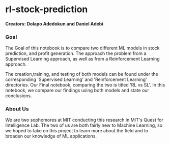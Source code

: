 # rl-stock-prediction

#### Creators: Dolapo Adedokun and Daniel Adebi

### Goal
The Goal of this notebook is to compare two different ML models in stock prediction, and profit generation. The approach the problem from a Supervised Learning approach, as well as from a Reinforcement Learning approach. 

The creation,training, and testing of both models can be found under the corresponding 'Supervised Learning' and 'Reinforcement Learning' directories. Our Final notebook, comparing the two is titled 'RL vs SL'. In this notebook, we compare our findings using both models and state our conclusions.


### About Us

We are two sophomores at MIT conducting this research in MIT's Quest for Intelligence Lab. The two of us are both fairly new to Machine Learning, so we hoped to take on this project to learn more about the field and to broaden our knowledge of ML applications.


